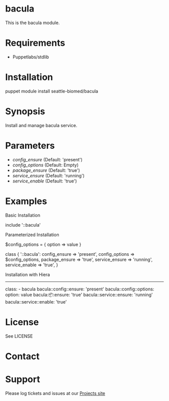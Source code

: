 # bacula

This is the bacula module.

# Requirements

* Puppetlabs/stdlib

# Installation

  puppet module install seattle-biomed/bacula

# Synopsis

  Install and manage bacula service.

# Parameters

- *config_ensure* (Default: 'present')
- *config_options* (Default: Empty)
- *package_ensure* (Default: 'true')
- *service_ensure* (Default: 'running')
- *service_enable* (Default: 'true')

# Examples

Basic Installation

  include '::bacula'

Parameterized Installation

  $config_options = {
    option => value
  }

  class { '::bacula':
    config_ensure  => 'present',
    config_options => $config_options,
    package_ensure => 'true',
    service_ensure => 'running',
    service_enable => 'true',
  }

Installation with Hiera

  ---
  class:  - bacula
  bacula::config::ensure:  'present'
  bacula::config::options:
    option: value
  bacula::package::ensure:  'true'
  bacula::service::ensure:  'running'
  bacula::service::enable:  'true'

# License

  See LICENSE

# Contact


# Support

Please log tickets and issues at our [Projects site](https://github.com/seattle-biomed/bacula)
